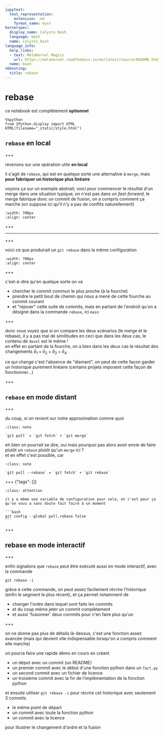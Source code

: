 ```yaml
---
jupytext:
  text_representation:
    extension: .md
    format_name: myst
kernelspec:
  display_name: Calysto Bash
  language: bash
  name: calysto_bash
language_info:
  help_links:
  - text: MetaKernel Magics
    url: https://metakernel.readthedocs.io/en/latest/source/README.html
  name: bash
nbhosting:
  title: rebase
---
```


# rebase

ce notebook est complètement **optionnel**

```{code-cell}
%%python
from IPython.display import HTML
HTML(filename="_static/style.html")
```

## `rebase` en local

+++

revenons sur une opération utile **en local**

il s'agit de `rebase`, qui est en quelque sorte une alternative à `merge`, mais **pour fabriquer un historique plus linéaire**

voyons ça sur un exemple abstrait; voici pour commencer le résultat d'un merge dans une situation typique; on n'est pas dans un *fast-forward*, le merge fabrique donc un commit de fusion, on a compris comment ça marche (on suppose ici qu'il n'y a pas de conflits naturellement)

```{image} media/kn-merge.svg
:width: 700px
:align: center
```

+++

***

+++

voici ce que produirait un `git rebase` dans la même configuration

```{image} media/kn-rebase.svg
:width: 700px
:align: center
```

+++

c'est-à-dire qu'en quelque sorte on va

* chercher le commit commun le plus proche (à la fourche)
* prendre le petit bout de chemin qui nous a mené de cette fourche au commit courant
* et "rejouer" cette suite de commits, mais en partant de l'endroit qu'on a désigné dans la commande `rebase`, ici `main`

+++

donc vous voyez que si on compare les deux scénarios (le merge et le rebase), il y a pas mal de similitudes en ceci que dans les deux cas, le contenu de `devel` est le même !  
en effet en partant de la fourche, on a bien dans les deux cas le résultat des changements $δ_1+δ_2+δ_3+δ_4$

ce qui change c'est l'absence de "diamant", on peut de cette façon garder un historique purement linéaire (certains projets imposent cette façon de fonctionner...)

+++

## `rebase` en mode distant

+++

du coup, si on revient sur notre approximation comme quoi

````{admonition} pull
:class: note

`git pull` = `git fetch` + `git merge`
````

eh bien on pourrait se dire, oui mais pourquoi pas alors avoir envie de faire plutôt un `rebase` plutôt qu'un `merge` ici ?  
et en effet c'est possible, car

````{admonition} pull --rebase
:class: note

`git pull --rebase` = `git fetch` + `git rebase`
````

+++ {"tags": []}

````{admonition} note
:class: attention

il y a même une variable de configuration pour cela, et c'est pour ça qu'on vous a sans doute fait faire à un moment

```bash
git config --global pull.rebase false
```
````

+++

## rebase en mode interactif

+++

enfin signalons que `rebase` peut être exécuté aussi en mode interactif, avec la commande

`git rebase -i`

grâce à cette commande, on peut assez facilement récrire l'historique (enfin le segment le plus récent), et ça permet notamment de

* changer l'ordre dans lequel sont faits les commits
* et du coup même jeter un commit complètement
* et aussi 'fusionner' deux commits pour n'en faire plus qu'un

+++

on ne donne pas plus de détails là-dessus, c'est une fonction assez avancée (mais qui devient vite indispensable lorsqu'on a compris comment elle marche)

on pourra faire une rapide démo en cours en créant

* un dépot avec un commit (un README)
* un premier commit avec le début d'une fonction python dans un `fact.py`
* un second commit avec un fichier de licence
* un troisième commit avec la fin de l'implémentation de la fonction python

et ensuite utiliser `git rebase -i` pour récrire cet historique avec seulement 3 commits

* le même point de départ
* un commit avec toute la fonction python
* un commit avec la licence

pour illustrer le changement d'ordre et la fusion
